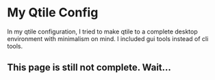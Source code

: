 # My Qtile Config
In my qtile configuration, I tried to make qtile to a complete desktop environment with minimalism on mind. I included gui tools instead of cli tools.

## This page is still not complete. Wait...

